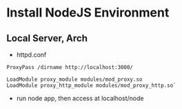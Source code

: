 # Install NodeJS Environment

## Local Server, Arch

-   httpd.conf

```
ProxyPass /dirname http://localhost:3000/

LoadModule proxy_module modules/mod_proxy.so
LoadModule proxy_http_module modules/mod_proxy_http.so`
```

-   run node app, then access at localhost/node

